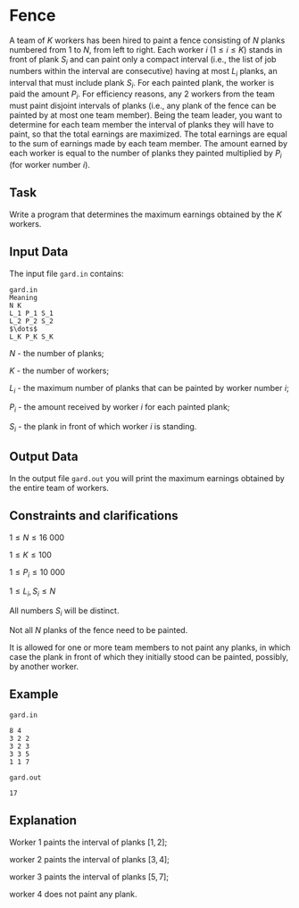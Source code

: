 # Fence

A team of $K$ workers has been hired to paint a fence consisting of $N$ planks numbered from $1$ to $N$, from left to right. Each worker $i$ $(1 \leq i \leq K)$ stands in front of plank $S_i$ and can paint only a compact interval (i.e., the list of job numbers within the interval are consecutive) having at most $L_i$ planks, an interval that must include plank $S_i$. For each painted plank, the worker is paid the amount $P_i$. For efficiency reasons, any $2$ workers from the team must paint disjoint intervals of planks (i.e., any plank of the fence can be painted by at most one team member). Being the team leader, you want to determine for each team member the interval of planks they will have to paint, so that the total earnings are maximized. The total earnings are equal to the sum of earnings made by each team member. The amount earned by each worker is equal to the number of planks they painted multiplied by $P_i$ (for worker number $i$).

## Task

Write a program that determines the maximum earnings obtained by the $K$ workers.

## Input Data

The input file `gard.in` contains:
```
gard.in
Meaning
N K
L_1 P_1 S_1
L_2 P_2 S_2
$\dots$
L_K P_K S_K
```

$N$ - the number of planks;

$K$ - the number of workers;

$L_i$ - the maximum number of planks that can be painted by worker number $i$;

$P_i$ - the amount received by worker $i$ for each painted plank; 

$S_i$ - the plank in front of which worker $i$ is standing.

## Output Data

In the output file `gard.out` you will print the maximum earnings obtained by the entire team of workers.

## Constraints and clarifications

$1 \leq N \leq 16\ 000$
 
$1 \leq K \leq 100$

$1 \leq P_i \leq 10\ 000$

$1 \leq L_i, S_i \leq N$

All numbers $S_i$ will be distinct.

Not all $N$ planks of the fence need to be painted.

It is allowed for one or more team members to not paint any planks, in which case the plank in front of which they initially stood can be painted, possibly, by another worker.

## Example

`gard.in`

```
8 4
3 2 2
3 2 3
3 3 5
1 1 7
```

`gard.out`

```
17
```

## Explanation

Worker 1 paints the interval of planks $[1, 2]$;

worker 2 paints the interval of planks $[3, 4]$;

worker 3 paints the interval of planks $[5, 7]$;

worker 4 does not paint any plank.